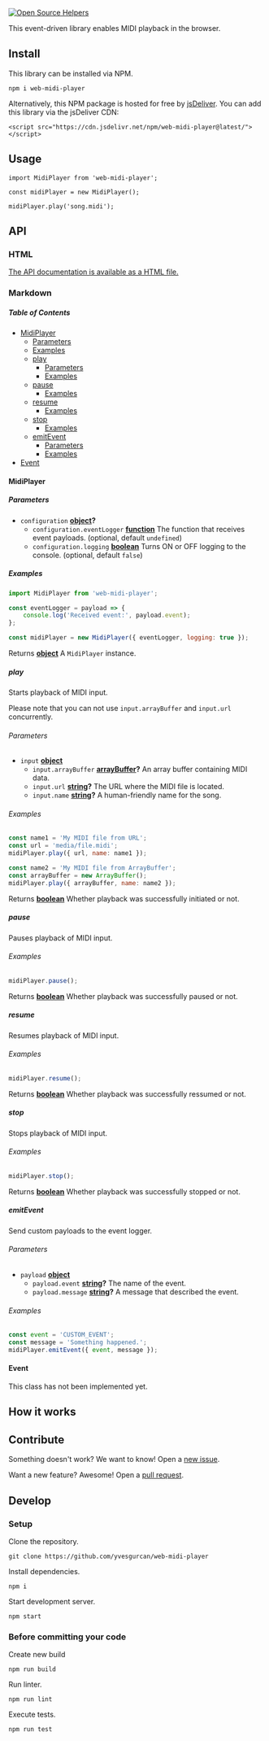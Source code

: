 [![Open Source Helpers](https://www.codetriage.com/yvesgurcan/web-midi-player/badges/users.svg)](https://www.codetriage.com/yvesgurcan/web-midi-player)

This event-driven library enables MIDI playback in the browser.

## Install

This library can be installed via NPM.

    npm i web-midi-player

Alternatively, this NPM package is hosted for free by [jsDeliver](https://www.jsdelivr.com/). You can add this library via the jsDeliver CDN:

    <script src="https://cdn.jsdelivr.net/npm/web-midi-player@latest/"></script>

## Usage

    import MidiPlayer from 'web-midi-player';

    const midiPlayer = new MidiPlayer();

    midiPlayer.play('song.midi');

## API

### HTML

[The API documentation is available as a HTML file.](https://midi.yvesgurcan.com/docs/)

### Markdown

<!-- Generated by documentation.js. Update this documentation by updating the source code. -->

##### Table of Contents

-   [MidiPlayer](#midiplayer)
    -   [Parameters](#parameters)
    -   [Examples](#examples)
    -   [play](#play)
        -   [Parameters](#parameters-1)
        -   [Examples](#examples-1)
    -   [pause](#pause)
        -   [Examples](#examples-2)
    -   [resume](#resume)
        -   [Examples](#examples-3)
    -   [stop](#stop)
        -   [Examples](#examples-4)
    -   [emitEvent](#emitevent)
        -   [Parameters](#parameters-2)
        -   [Examples](#examples-5)
-   [Event](#event)

#### MidiPlayer

##### Parameters

-   `configuration` **[object](https://developer.mozilla.org/docs/Web/JavaScript/Reference/Global_Objects/Object)?**
    -   `configuration.eventLogger` **[function](https://developer.mozilla.org/docs/Web/JavaScript/Reference/Statements/function)** The function that receives event payloads. (optional, default `undefined`)
    -   `configuration.logging` **[boolean](https://developer.mozilla.org/docs/Web/JavaScript/Reference/Global_Objects/Boolean)** Turns ON or OFF logging to the console. (optional, default `false`)

##### Examples

```javascript
import MidiPlayer from 'web-midi-player';

const eventLogger = payload => {
    console.log('Received event:', payload.event);
};

const midiPlayer = new MidiPlayer({ eventLogger, logging: true });
```

Returns **[object](https://developer.mozilla.org/docs/Web/JavaScript/Reference/Global_Objects/Object)** A `MidiPlayer` instance.

##### play

Starts playback of MIDI input.

Please note that you can not use `input.arrayBuffer` and `input.url` concurrently.

###### Parameters

-   `input` **[object](https://developer.mozilla.org/docs/Web/JavaScript/Reference/Global_Objects/Object)**
    -   `input.arrayBuffer` **[arrayBuffer](https://developer.mozilla.org/docs/Web/JavaScript/Reference/Global_Objects/ArrayBuffer)?** An array buffer containing MIDI data.
    -   `input.url` **[string](https://developer.mozilla.org/docs/Web/JavaScript/Reference/Global_Objects/String)?** The URL where the MIDI file is located.
    -   `input.name` **[string](https://developer.mozilla.org/docs/Web/JavaScript/Reference/Global_Objects/String)?** A human-friendly name for the song.

###### Examples

```javascript
const name1 = 'My MIDI file from URL';
const url = 'media/file.midi';
midiPlayer.play({ url, name: name1 });

const name2 = 'My MIDI file from ArrayBuffer';
const arrayBuffer = new ArrayBuffer();
midiPlayer.play({ arrayBuffer, name: name2 });
```

Returns **[boolean](https://developer.mozilla.org/docs/Web/JavaScript/Reference/Global_Objects/Boolean)** Whether playback was successfully initiated or not.

##### pause

Pauses playback of MIDI input.

###### Examples

```javascript
midiPlayer.pause();
```

Returns **[boolean](https://developer.mozilla.org/docs/Web/JavaScript/Reference/Global_Objects/Boolean)** Whether playback was successfully paused or not.

##### resume

Resumes playback of MIDI input.

###### Examples

```javascript
midiPlayer.resume();
```

Returns **[boolean](https://developer.mozilla.org/docs/Web/JavaScript/Reference/Global_Objects/Boolean)** Whether playback was successfully ressumed or not.

##### stop

Stops playback of MIDI input.

###### Examples

```javascript
midiPlayer.stop();
```

Returns **[boolean](https://developer.mozilla.org/docs/Web/JavaScript/Reference/Global_Objects/Boolean)** Whether playback was successfully stopped or not.

##### emitEvent

Send custom payloads to the event logger.

###### Parameters

-   `payload` **[object](https://developer.mozilla.org/docs/Web/JavaScript/Reference/Global_Objects/Object)**
    -   `payload.event` **[string](https://developer.mozilla.org/docs/Web/JavaScript/Reference/Global_Objects/String)?** The name of the event.
    -   `payload.message` **[string](https://developer.mozilla.org/docs/Web/JavaScript/Reference/Global_Objects/String)?** A message that described the event.

###### Examples

```javascript
const event = 'CUSTOM_EVENT';
const message = 'Something happened.';
midiPlayer.emitEvent({ event, message });
```

#### Event

This class has not been implemented yet.

## How it works

## Contribute

Something doesn't work? We want to know! Open a [new issue](https://github.com/yvesgurcan/web-midi-player/issues/new).

Want a new feature? Awesome! Open a [pull request](https://github.com/yvesgurcan/web-midi-player/compare).

## Develop

### Setup

Clone the repository.

    git clone https://github.com/yvesgurcan/web-midi-player

Install dependencies.

    npm i

Start development server.

    npm start

### Before committing your code

Create new build

    npm run build

Run linter.

    npm run lint

Execute tests.

    npm run test
